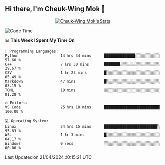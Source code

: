 ## Hi there, I'm Cheuk-Wing Mok 👋

<!--
**mozro0327/mozro0327** is a ✨ _special_ ✨ repository because its `README.md` (this file) appears on your GitHub profile.

Here are some ideas to get you started:

- 🔭 I’m currently working on ...
- 🌱 I’m currently learning ...
- 👯 I’m looking to collaborate on ...
- 🤔 I’m looking for help with ...
- 💬 Ask me about ...
- 📫 How to reach me: ...
- 😄 Pronouns: ...
- ⚡ Fun fact: ...
-->

<p align="center">
  <a href="https://github.com/mozro0327" class="rich-diff-level-one">
    <img src="https://github-readme-stats.vercel.app/api?username=mozro0327&title_color=333&text_color=777" alt="Cheuk-Wing Mok's Stats" >
    <!-- &hide=issues
    <img src="https://github-readme-stats.vercel.app/api?username=mozro0327&hide=issues&title_color=333&text_color=777" alt="Cheuk-Wing Mok's Stats" >
    -->
  </a>
</p>

<!--START_SECTION:waka-->
![Code Time](http://img.shields.io/badge/Code%20Time-2%2C523%20hrs%2040%20mins-blue)

📊 **This Week I Spent My Time On** 

```text
💬 Programming Languages: 
Python                   14 hrs 34 mins      ██████████████░░░░░░░░░░░   57.60 % 
C++                      7 hrs 30 mins       ███████░░░░░░░░░░░░░░░░░░   29.67 % 
CSV                      1 hr 23 mins        █░░░░░░░░░░░░░░░░░░░░░░░░   05.49 % 
Markdown                 47 mins             █░░░░░░░░░░░░░░░░░░░░░░░░   03.15 % 
TOML                     19 mins             ░░░░░░░░░░░░░░░░░░░░░░░░░   01.28 % 

🔥 Editors: 
VS Code                  25 hrs 18 mins      █████████████████████████   100.00 % 

💻 Operating System: 
Linux                    24 hrs 15 mins      ████████████████████████░   95.83 % 
WSL                      1 hr 3 mins         █░░░░░░░░░░░░░░░░░░░░░░░░   04.17 % 
Windows                  0 secs              ░░░░░░░░░░░░░░░░░░░░░░░░░   00.00 % 
```


 Last Updated on 21/04/2024 20:15:21 UTC
<!--END_SECTION:waka-->
